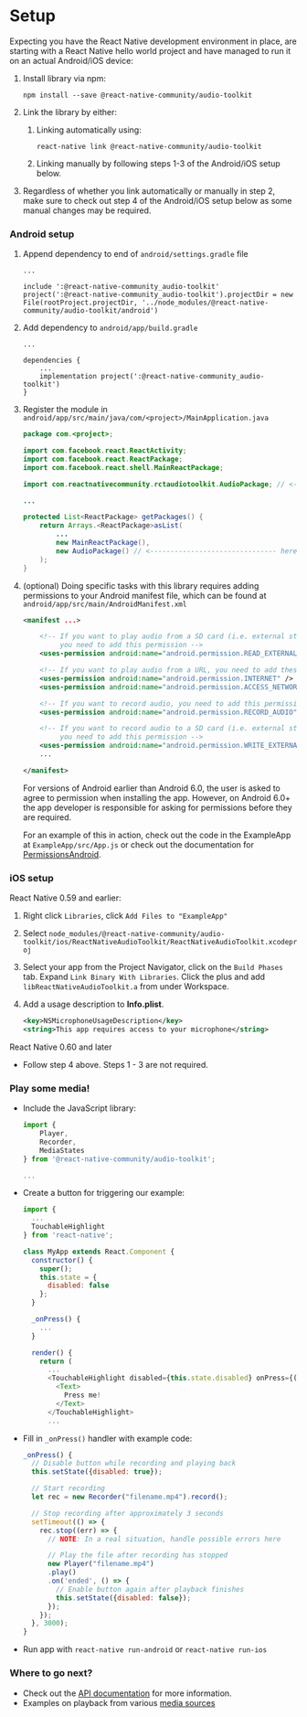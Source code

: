 Setup
=====

Expecting you have the React Native development environment in place, are
starting with a React Native hello world project and have managed to run it on
an actual Android/iOS device:

1. Install library via npm:
    ```
    npm install --save @react-native-community/audio-toolkit
    ```

2. Link the library by either:
    1. Linking automatically using:
        ```
        react-native link @react-native-community/audio-toolkit
        ```
    2. Linking manually by following steps 1-3 of the Android/iOS setup below.

3. Regardless of whether you link automatically or manually in step 2, make
    sure to check out step 4 of the Android/iOS setup below as some manual
    changes may be required.

### Android setup

1. Append dependency to end of `android/settings.gradle` file

    ```
    ...

    include ':@react-native-community_audio-toolkit'
    project(':@react-native-community_audio-toolkit').projectDir = new File(rootProject.projectDir, '../node_modules/@react-native-community/audio-toolkit/android')
    ```

2. Add dependency to `android/app/build.gradle`

    ```
    ...

    dependencies {
        ...
        implementation project(':@react-native-community_audio-toolkit')
    }
    ```

3. Register the module in `android/app/src/main/java/com/<project>/MainApplication.java`

    ```java
    package com.<project>;

    import com.facebook.react.ReactActivity;
    import com.facebook.react.ReactPackage;
    import com.facebook.react.shell.MainReactPackage;

    import com.reactnativecommunity.rctaudiotoolkit.AudioPackage; // <-------- here

    ...

    protected List<ReactPackage> getPackages() {
        return Arrays.<ReactPackage>asList(
            ...
            new MainReactPackage(),
            new AudioPackage() // <------------------------------- here
        );
    }
    ```

4. (optional) Doing specific tasks with this library requires adding permissions to your
    Android manifest file, which can be found at `android/app/src/main/AndroidManifest.xml`

    ```xml
    <manifest ...>

        <!-- If you want to play audio from a SD card (i.e. external storage),
             you need to add this permission -->
        <uses-permission android:name="android.permission.READ_EXTERNAL_STORAGE" />

        <!-- If you want to play audio from a URL, you need to add these permissions -->
        <uses-permission android:name="android.permission.INTERNET" />
        <uses-permission android:name="android.permission.ACCESS_NETWORK_STATE" />

        <!-- If you want to record audio, you need to add this permission -->
        <uses-permission android:name="android.permission.RECORD_AUDIO" />

        <!-- If you want to record audio to a SD card (i.e. external storage),
             you need to add this permission -->
        <uses-permission android:name="android.permission.WRITE_EXTERNAL_STORAGE" />
        ...

    </manifest>
    ```

    For versions of Android earlier than Android 6.0, the user is asked to agree to permission
    when installing the app. However, on Android 6.0+ the app developer is responsible for
    asking for permissions before they are required.
    
    For an example of this in action, check out the code in the ExampleApp at
    `ExampleApp/src/App.js` or check out the documentation for
    [PermissionsAndroid](https://facebook.github.io/react-native/docs/permissionsandroid).

### iOS setup

React Native 0.59 and earlier:

1. Right click `Libraries`, click `Add Files to "ExampleApp"`

2. Select `node_modules/@react-native-community/audio-toolkit/ios/ReactNativeAudioToolkit/ReactNativeAudioToolkit.xcodeproj`

3. Select your app from the Project Navigator, click on the `Build Phases` tab.
    Expand `Link Binary With Libraries`. Click the plus and add
    `libReactNativeAudioToolkit.a` from under Workspace.
    
4. Add a usage description to **Info.plist**.
    ```xml
    <key>NSMicrophoneUsageDescription</key>
    <string>This app requires access to your microphone</string>
    ```

React Native 0.60 and later
- Follow step 4 above. Steps 1 - 3 are not required.

### Play some media!

* Include the JavaScript library:

    ```js
    import {
        Player,
        Recorder,
        MediaStates
    } from '@react-native-community/audio-toolkit';

    ...
    ```

* Create a button for triggering our example:

    ```js
    import {
      ...
      TouchableHighlight
    } from 'react-native';

    class MyApp extends React.Component {
      constructor() {
        super();
        this.state = {
          disabled: false
        };
      }

      _onPress() {
        ...
      }

      render() {
        return (
          ...
          <TouchableHighlight disabled={this.state.disabled} onPress={() => this._onPress()}>
            <Text>
              Press me!
            </Text>
          </TouchableHighlight>
          ...
    ```

* Fill in `_onPress()` handler with example code:

    ```js
    _onPress() {
      // Disable button while recording and playing back
      this.setState({disabled: true});

      // Start recording
      let rec = new Recorder("filename.mp4").record();

      // Stop recording after approximately 3 seconds
      setTimeout(() => {
        rec.stop((err) => {
          // NOTE: In a real situation, handle possible errors here

          // Play the file after recording has stopped
          new Player("filename.mp4")
          .play()
          .on('ended', () => {
            // Enable button again after playback finishes
            this.setState({disabled: false});
          });
        });
      }, 3000);
    }
    ```

* Run app with `react-native run-android` or `react-native run-ios`

### Where to go next?

- Check out the [API documentation](/docs/API.md) for more information.
- Examples on playback from various [media sources](/docs/SOURCES.md)
